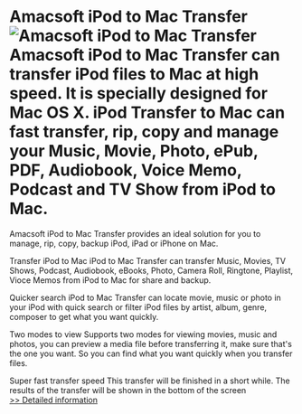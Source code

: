 # Amacsoft iPod to Mac Transfer<br />![Amacsoft iPod to Mac Transfer](https://mycommerce.akamaized.net/api/pimages/P300924561/BIG/300924561.PNG)<br />Amacsoft iPod to Mac Transfer can transfer iPod files to Mac at high speed. It is specially designed for Mac OS X. iPod Transfer to Mac can fast transfer, rip, copy and manage your Music, Movie, Photo, ePub, PDF, Audiobook, Voice Memo, Podcast and TV Show from iPod to Mac.

Amacsoft iPod to Mac Transfer provides an ideal solution for you to manage, rip, copy, backup iPod, iPad or iPhone on Mac.

Transfer iPod to Mac
iPod to Mac Transfer can transfer Music, Movies, TV Shows, Podcast, Audiobook, eBooks, Photo, Camera Roll, Ringtone, Playlist, Vioce Memos from iPod to Mac for share and backup.

Quicker search
iPod to Mac Transfer can locate movie, music or photo in your iPod with quick search or filter iPod files by artist, album, genre, composer to get what you want quickly.

Two modes to view
Supports two modes for viewing movies, music and photos, you can preview a media file before transferring it, make sure that's the one you want. So you can find what you want quickly when you transfer files.

Super fast transfer speed
This transfer will be finished in a short while. The results of the transfer will be shown in the bottom of the screen<br />[>> Detailed information](https://secure.shareit.com/shareit/product.html?productid=300924561&affiliateid=200057808)